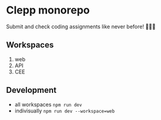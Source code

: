 # Clepp monorepo

Submit and check coding assignments like never before! 🚀🚀🚀

## Workspaces

1. web
2. API
3. CEE

## Development

- all workspaces `npm run dev`
- indivisually `npm run dev --workspace=web`
